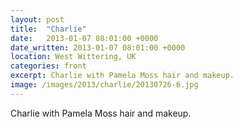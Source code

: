 ```yaml
---
layout: post
title:  "Charlie"
date:   2013-01-07 08:01:00 +0000
date_written: 2013-01-07 08:01:00 +0000
location: West Wittering, UK
categories: front
excerpt: Charlie with Pamela Moss hair and makeup.
image: /images/2013/charlie/20130726-6.jpg
---
```

Charlie with Pamela Moss hair and makeup.
